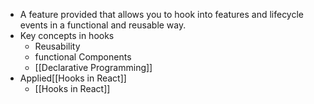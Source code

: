 - A feature provided that allows you to hook into features and lifecycle events in a functional and reusable way. 
- Key concepts in hooks
	- Reusability
	- functional Components
	- [[Declarative Programming]] 
- Applied[[Hooks in React]]
	- [[Hooks in React]]